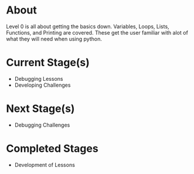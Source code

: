 About
=====

Level 0 is all about getting the basics down. Variables, Loops, Lists, Functions, and Printing are covered. These get the user familiar with alot of what they will need when using python.

Current Stage(s)
=============

 - Debugging Lessons
 - Developing Challenges
 
Next Stage(s)
=============

 - Debugging Challenges

Completed Stages
================

 - Development of Lessons